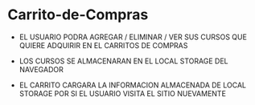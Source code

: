 # Carrito-de-Compras

- EL USUARIO PODRA AGREGAR / ELIMINAR / VER SUS CURSOS QUE QUIERE ADQUIRIR EN EL CARRITOS DE COMPRAS

- LOS CURSOS SE ALMACENARAN EN EL LOCAL STORAGE DEL NAVEGADOR

- EL CARRITO CARGARA LA INFORMACION ALMACENADA DE LOCAL STORAGE POR SI EL USUARIO VISITA EL SITIO NUEVAMENTE
